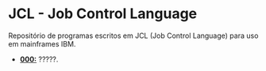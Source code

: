 # JCL - Job Control Language

Repositório de programas escritos em JCL (Job Control Language) para uso em mainframes IBM.  

<!--
* **[000:](https://github.com/fermyno/mainframe/tree/main/JCL/src/000.txt)** ?????.  
-->

* **[000:](https://github.com/fermyno/mainframe/tree/main/JCL/src/000.txt)** ?????.  

